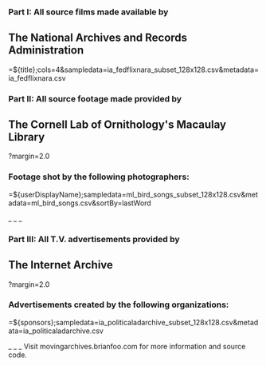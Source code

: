 ### Part I: All source films made available by
## The National Archives and Records Administration

=${title};cols=4&sampledata=ia_fedflixnara_subset_128x128.csv&metadata=ia_fedflixnara.csv

### Part II: All source footage made provided by
## The Cornell Lab of Ornithology's Macaulay Library

?margin=2.0
### Footage shot by the following photographers:

=${userDisplayName};sampledata=ml_bird_songs_subset_128x128.csv&metadata=ml_bird_songs.csv&sortBy=lastWord

_
_
_
### Part III: All T.V. advertisements provided by
## The Internet Archive

?margin=2.0
### Advertisements created by the following organizations:

=${sponsors};sampledata=ia_politicaladarchive_subset_128x128.csv&metadata=ia_politicaladarchive.csv

_
_
_
Visit movingarchives.brianfoo.com for more information and source code.
